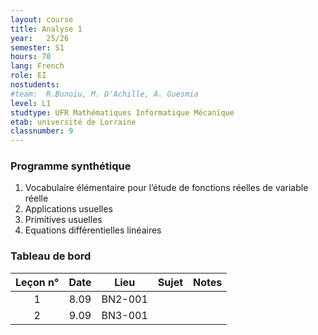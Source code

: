 ```yaml
---
layout: course
title: Analyse 1
year: 	25/26
semester: S1
hours: 70
lang: French
role: EI
nostudents:
#team:  R.Bunoiu, M. D'Achille, A. Guesmia
level: L1
studtype: UFR Mathématiques Informatique Mécanique
etab: université de Lorraine
classnumber: 9
---
```


### Programme synthétique

1. Vocabulaire élémentaire pour l’étude de fonctions réelles de variable réelle
2. Applications usuelles
3. Primitives usuelles
4. Equations différentielles linéaires



<!-- Nesting :
1. First item
    * 1.1 Sub-item A
-->

### Tableau de bord

| Leçon n&deg; | Date | Lieu | Sujet | Notes |
|:---: | :---: | :---: | ------- | -- |
| 1 | 8.09     | BN2-001 |    | |
| 2 | 9.09     | BN3-001 |      | |
